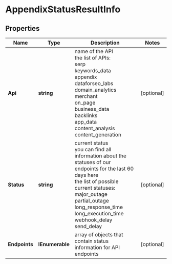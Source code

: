 # AppendixStatusResultInfo


## Properties

| Name | Type | Description | Notes |
|------------ | ------------- | ------------- | -------------|
**Api** | **string** | name of the API<br>the list of APIs:<br>serp<br>keywords_data<br>appendix<br>dataforseo_labs<br>domain_analytics<br>merchant<br>on_page<br>business_data<br>backlinks<br>app_data<br>content_analysis<br>content_generation |[optional]|
**Status** | **string** | current status<br>you can find all information about the statuses of our endpoints for the last 60 days here<br>the list of possible current statuses:<br>major_outage<br>partial_outage<br>long_response_time<br>long_execution_time<br>webhook_delay<br>send_delay |[optional]|
**Endpoints** | **IEnumerable<AppendixStatusEndpointsInfo>** | array of objects that contain status information for API endpoints |[optional]|
